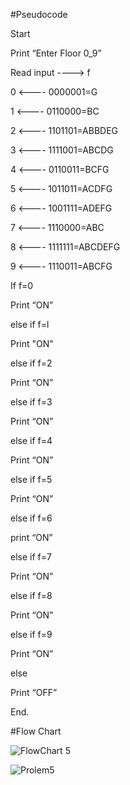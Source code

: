 #Pseudocode

Start

Print “Enter Floor 0_9”

Read input ----> f

0 <---- 0000001=G

1 <---- 0110000=BC

2 <---- 1101101=ABBDEG

3 <---- 1111001=ABCDG

4 <---- 0110011=BCFG

5 <---- 1011011=ACDFG

6 <---- 1001111=ADEFG

7 <---- 1110000=ABC

8 <---- 1111111=ABCDEFG

9 <---- 1110011=ABCFG

If f=0

Print “ON”

else if f=l

Print "ON"

else if f=2

Print “ON”

else if f=3

Print “ON”

else if f=4 

Print “ON”

else if f=5 

Print “ON”

else if f=6

print “ON” 

else if f=7

Print “ON”

else if f=8

Print “ON”

else if f=9

Print “ON”

else 

Print “OFF”

End.

#Flow Chart

![FlowChart 5](https://user-images.githubusercontent.com/117455989/209166032-13583a33-0517-4114-865f-191868bace1e.jpeg)

![Prolem5](https://user-images.githubusercontent.com/117455989/209166314-01497ff8-d3f0-4693-881d-3308691bec5b.jpeg)

